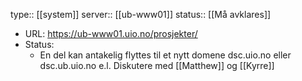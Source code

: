 type:: [[system]]
server:: [[ub-www01]]
status:: [[Må avklares]]

- URL: https://ub-www01.uio.no/prosjekter/
- Status:
	- En del kan antakelig flyttes til et nytt domene dsc.uio.no eller dsc.ub.uio.no e.l. Diskutere med [[Matthew]] og [[Kyrre]]